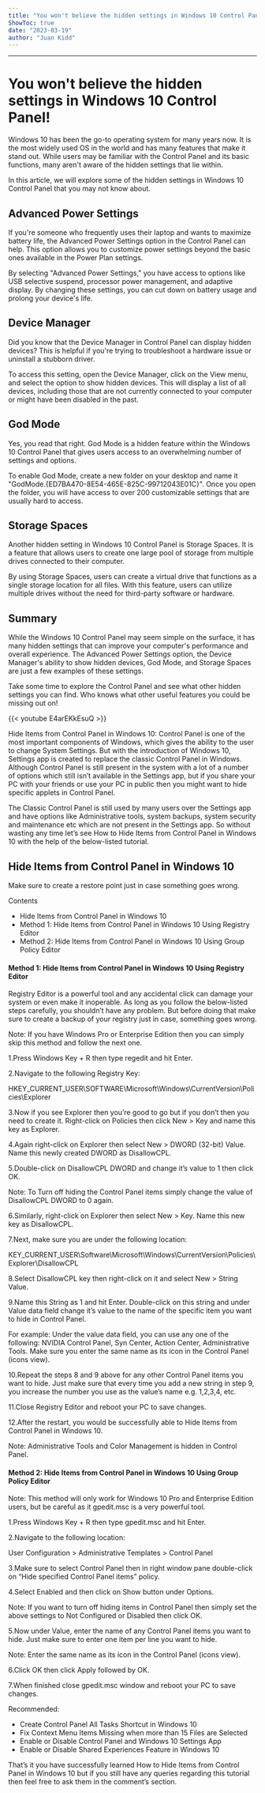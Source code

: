 ```yaml
---
title: "You won't believe the hidden settings in Windows 10 Control Panel!"
ShowToc: true 
date: "2023-03-19"
author: "Juan Kidd"
---
```

*****
# You won't believe the hidden settings in Windows 10 Control Panel!

Windows 10 has been the go-to operating system for many years now. It is the most widely used OS in the world and has many features that make it stand out. While users may be familiar with the Control Panel and its basic functions, many aren't aware of the hidden settings that lie within.

In this article, we will explore some of the hidden settings in Windows 10 Control Panel that you may not know about.

## Advanced Power Settings

If you're someone who frequently uses their laptop and wants to maximize battery life, the Advanced Power Settings option in the Control Panel can help. This option allows you to customize power settings beyond the basic ones available in the Power Plan settings. 

By selecting "Advanced Power Settings," you have access to options like USB selective suspend, processor power management, and adaptive display. By changing these settings, you can cut down on battery usage and prolong your device's life.

## Device Manager

Did you know that the Device Manager in Control Panel can display hidden devices? This is helpful if you're trying to troubleshoot a hardware issue or uninstall a stubborn driver. 

To access this setting, open the Device Manager, click on the View menu, and select the option to show hidden devices. This will display a list of all devices, including those that are not currently connected to your computer or might have been disabled in the past.

## God Mode

Yes, you read that right. God Mode is a hidden feature within the Windows 10 Control Panel that gives users access to an overwhelming number of settings and options. 

To enable God Mode, create a new folder on your desktop and name it "GodMode.{ED7BA470-8E54-465E-825C-99712043E01C}". Once you open the folder, you will have access to over 200 customizable settings that are usually hard to access.

## Storage Spaces

Another hidden setting in Windows 10 Control Panel is Storage Spaces. It is a feature that allows users to create one large pool of storage from multiple drives connected to their computer. 

By using Storage Spaces, users can create a virtual drive that functions as a single storage location for all files. With this feature, users can utilize multiple drives without the need for third-party software or hardware.

## Summary

While the Windows 10 Control Panel may seem simple on the surface, it has many hidden settings that can improve your computer's performance and overall experience. The Advanced Power Settings option, the Device Manager's ability to show hidden devices, God Mode, and Storage Spaces are just a few examples of these settings.

Take some time to explore the Control Panel and see what other hidden settings you can find. Who knows what other useful features you could be missing out on!

{{< youtube E4arEKkEsuQ >}} 



Hide Items from Control Panel in Windows 10: Control Panel is one of the most important components of Windows, which gives the ability to the user to change System Settings. But with the introduction of Windows 10, Settings app is created to replace the classic Control Panel in Windows. Although Control Panel is still present in the system with a lot of a number of options which still isn’t available in the Settings app, but if you share your PC with your friends or use your PC in public then you might want to hide specific applets in Control Panel.
 

 
The Classic Control Panel is still used by many users over the Settings app and have options like Administrative tools, system backups, system security and maintenance etc which are not present in the Settings app. So without wasting any time let’s see How to Hide Items from Control Panel in Windows 10 with the help of the below-listed tutorial.
 
## Hide Items from Control Panel in Windows 10
 
Make sure to create a restore point just in case something goes wrong.
 
Contents
 
- Hide Items from Control Panel in Windows 10
 - Method 1: Hide Items from Control Panel in Windows 10 Using Registry Editor
 - Method 2: Hide Items from Control Panel in Windows 10 Using Group Policy Editor

 
#### Method 1: Hide Items from Control Panel in Windows 10 Using Registry Editor
 
Registry Editor is a powerful tool and any accidental click can damage your system or even make it inoperable. As long as you follow the below-listed steps carefully, you shouldn’t have any problem. But before doing that make sure to create a backup of your registry just in case, something goes wrong.
 
Note: If you have Windows Pro or Enterprise Edition then you can simply skip this method and follow the next one.
 
1.Press Windows Key + R then type regedit and hit Enter.
 
2.Navigate to the following Registry Key:
 
HKEY_CURRENT_USER\SOFTWARE\Microsoft\Windows\CurrentVersion\Policies\Explorer
 
3.Now if you see Explorer then you’re good to go but if you don’t then you need to create it. Right-click on Policies then click New > Key and name this key as Explorer.
 
4.Again right-click on Explorer then select New > DWORD (32-bit) Value. Name this newly created DWORD as DisallowCPL.
 
5.Double-click on DisallowCPL DWORD and change it’s value to 1 then click OK.
 
Note: To Turn off hiding the Control Panel items simply change the value of DisallowCPL DWORD to 0 again.
 
6.Similarly, right-click on Explorer then select New > Key. Name this new key as DisallowCPL.
 
7.Next, make sure you are under the following location:
 
KEY_CURRENT_USER\Software\Microsoft\Windows\CurrentVersion\Policies\Explorer\DisallowCPL
 
8.Select DisallowCPL key then right-click on it and select New > String Value.
 
9.Name this String as 1 and hit Enter. Double-click on this string and under Value data field change it’s value to the name of the specific item you want to hide in Control Panel.
 
For example: Under the value data field, you can use any one of the following: NVIDIA Control Panel, Syn Center, Action Center, Administrative Tools. Make sure you enter the same name as its icon in the Control Panel (icons view).
 
10.Repeat the steps 8 and 9 above for any other Control Panel items you want to hide. Just make sure that every time you add a new string in step 9, you increase the number you use as the value’s name e.g. 1,2,3,4, etc.
 
11.Close Registry Editor and reboot your PC to save changes.
 
12.After the restart, you would be successfully able to Hide Items from Control Panel in Windows 10.
 
Note: Administrative Tools and Color Management is hidden in Control Panel.
 
#### Method 2: Hide Items from Control Panel in Windows 10 Using Group Policy Editor
 
Note: This method will only work for Windows 10 Pro and Enterprise Edition users, but be careful as it gpedit.msc is a very powerful tool.
 
1.Press Windows Key + R then type gpedit.msc and hit Enter.
 
2.Navigate to the following location:
 
User Configuration > Administrative Templates > Control Panel
 
3.Make sure to select Control Panel then in right window pane double-click on “Hide specified Control Panel items” policy.
 
4.Select Enabled and then click on Show button under Options.
 
Note: If you want to turn off hiding items in Control Panel then simply set the above settings to Not Configured or Disabled then click OK.
 
5.Now under Value, enter the name of any Control Panel items you want to hide. Just make sure to enter one item per line you want to hide.
 
Note: Enter the same name as its icon in the Control Panel (icons view).
 
6.Click OK then click Apply followed by OK.
 
7.When finished close gpedit.msc window and reboot your PC to save changes.
 
Recommended:
 
- Create Control Panel All Tasks Shortcut in Windows 10
 - Fix Context Menu Items Missing when more than 15 Files are Selected
 - Enable or Disable Control Panel and Windows 10 Settings App
 - Enable or Disable Shared Experiences Feature in Windows 10

 
That’s it you have successfully learned How to Hide Items from Control Panel in Windows 10 but if you still have any queries regarding this tutorial then feel free to ask them in the comment’s section.




